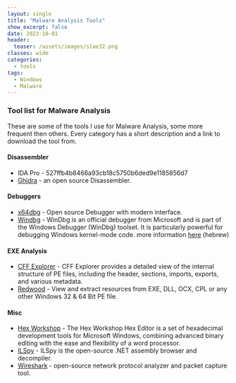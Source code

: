 ```yaml
---
layout: single
title: "Malware Analysis Tools"
show_excerpt: false
date: 2023-10-01
header:
  teaser: /assets/images/slae32.png
classes: wide
categories:
  - tools
tags:
  - Windows
  - Malware
---
```


### Tool list for Malware Analysis
These are some of the tools I use for Malware Analysis, some more frequent then others.
Every category has a short description and a link to download the tool from.

#### Disassembler
- IDA Pro - 527ffb4b8466a93cb18c5750b6ded9e1185856d7
- [Ghidra](https://github.com/NationalSecurityAgency/ghidra) - an open source Disassembler.

#### Debuggers
- [x64dbg](https://x64dbg.com/) - Open source Debugger with modern interface.
- [Windbg](https://learn.microsoft.com/en-us/windows-hardware/drivers/debugger/debugger-download-tools) -  WinDbg is an official debugger from Microsoft and is part of the Windows Debugger (WinDbg) toolset.
It is particularly powerful for debugging Windows kernel-mode code. more information [here](https://www.digitalwhisper.co.il/files/Zines/0x35/DW53-3-WinDbg.pdf) (hebrew)

#### EXE Analysis
- [CFF Explorer](https://ntcore.com/?page_id=388) - CFF Explorer provides a detailed view of the internal structure of PE files, including the header, sections, imports, exports, and various metadata.
- [Redwood](https://the-sz.com/products/redwood/) - View and extract resources from EXE, DLL, OCX, CPL or any other Windows 32 & 64 Bit PE file.

#### Misc
- [Hex Workshop](http://www.hexworkshop.com/) - The Hex Workshop Hex Editor is a set of hexadecimal development tools for Microsoft Windows, combining advanced binary editing with the ease and flexibility of a word processor.
- [ILSpy](https://github.com/icsharpcode/ILSpy/) - ILSpy is the open-source .NET assembly browser and decompiler.
- [Wireshark](https://www.wireshark.org/) -  open-source network protocol analyzer and packet capture tool.
